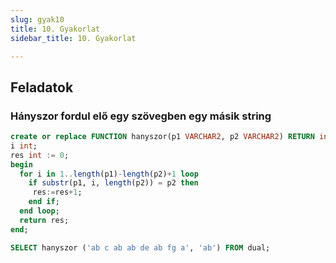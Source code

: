 ```yaml
---
slug: gyak10
title: 10. Gyakorlat
sidebar_title: 10. Gyakorlat

---
```


## Feladatok

### Hányszor fordul elő egy szövegben egy másik string
```sql
create or replace FUNCTION hanyszor(p1 VARCHAR2, p2 VARCHAR2) RETURN integer IS
i int;
res int := 0;
begin
  for i in 1..length(p1)-length(p2)+1 loop
    if substr(p1, i, length(p2)) = p2 then
     res:=res+1;
    end if;
  end loop;
  return res;
end;

SELECT hanyszor ('ab c ab ab de ab fg a', 'ab') FROM dual;
```

<!--stackedit_data:
eyJoaXN0b3J5IjpbLTE1NjA0MzkxNTQsLTE5MTE3MzY4MThdfQ
==
-->